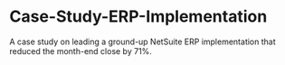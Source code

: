# Case-Study-ERP-Implementation
A case study on leading a ground-up NetSuite ERP implementation that reduced the month-end close by 71%.
